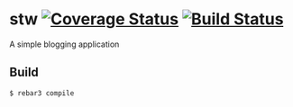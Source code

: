 stw [![Coverage Status](https://coveralls.io/repos/github/mikeyhc/stw/badge.svg?branch=master)](https://coveralls.io/github/mikeyhc/stw?branch=master) [![Build Status](https://www.travis-ci.org/mikeyhc/stw.svg?branch=master)](https://www.travis-ci.org/mikeyhc/stw)
===

A simple blogging application

Build
-----

    $ rebar3 compile
